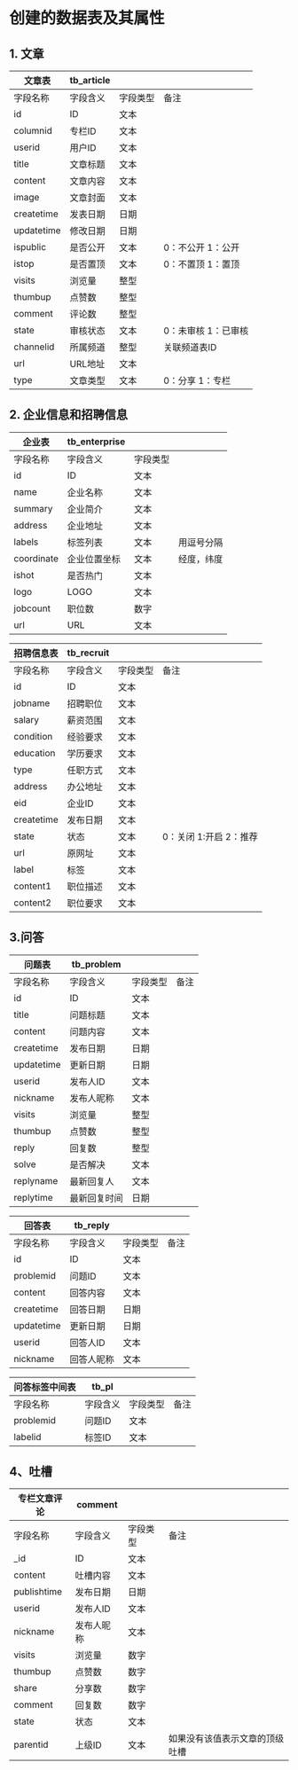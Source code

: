 # 创建的数据表及其属性

## 1. 文章

| 文章表     | tb_article |          |                     |
| ---------- | ---------- | -------- | ------------------- |
| 字段名称   | 字段含义   | 字段类型 | 备注                |
| id         | ID         | 文本     |                     |
| columnid   | 专栏ID     | 文本     |                     |
| userid     | 用户ID     | 文本     |                     |
| title      | 文章标题   | 文本     |                     |
| content    | 文章内容   | 文本     |                     |
| image      | 文章封面   | 文本     |                     |
| createtime | 发表日期   | 日期     |                     |
| updatetime | 修改日期   | 日期     |                     |
| ispublic   | 是否公开   | 文本     | 0：不公开 1：公开   |
| istop      | 是否置顶   | 文本     | 0：不置顶 1：置顶   |
| visits     | 浏览量     | 整型     |                     |
| thumbup    | 点赞数     | 整型     |                     |
| comment    | 评论数     | 整型     |                     |
| state      | 审核状态   | 文本     | 0：未审核 1：已审核 |
| channelid  | 所属频道   | 整型     | 关联频道表ID        |
| url        | URL地址    | 文本     |                     |
| type       | 文章类型   | 文本     | 0：分享 1：专栏     |

## 2. 企业信息和招聘信息

| 企业表     | tb_enterprise |          |            |
| ---------- | ------------- | -------- | ---------- |
| 字段名称   | 字段含义      | 字段类型 |            |
| id         | ID            | 文本     |            |
| name       | 企业名称      | 文本     |            |
| summary    | 企业简介      | 文本     |            |
| address    | 企业地址      | 文本     |            |
| labels     | 标签列表      | 文本     | 用逗号分隔 |
| coordinate | 企业位置坐标  | 文本     | 经度，纬度 |
| ishot      | 是否热门      | 文本     |            |
| logo       | LOGO          | 文本     |            |
| jobcount   | 职位数        | 数字     |            |
| url        | URL           | 文本     |            |

| 招聘信息表 | tb_recruit |          |                        |
| ---------- | ---------- | -------- | ---------------------- |
| 字段名称   | 字段含义   | 字段类型 | 备注                   |
| id         | ID         | 文本     |                        |
| jobname    | 招聘职位   | 文本     |                        |
| salary     | 薪资范围   | 文本     |                        |
| condition  | 经验要求   | 文本     |                        |
| education  | 学历要求   | 文本     |                        |
| type       | 任职方式   | 文本     |                        |
| address    | 办公地址   | 文本     |                        |
| eid        | 企业ID     | 文本     |                        |
| createtime | 发布日期   | 文本     |                        |
| state      | 状态       | 文本     | 0：关闭 1:开启 2：推荐 |
| url        | 原网址     | 文本     |                        |
| label      | 标签       | 文本     |                        |
| content1   | 职位描述   | 文本     |                        |
| content2   | 职位要求   | 文本     |                        |

## 3.问答

| 问题表     | tb_problem   |          |      |
| ---------- | ------------ | -------- | ---- |
| 字段名称   | 字段含义     | 字段类型 | 备注 |
| id         | ID           | 文本     |      |
| title      | 问题标题     | 文本     |      |
| content    | 问题内容     | 文本     |      |
| createtime | 发布日期     | 日期     |      |
| updatetime | 更新日期     | 日期     |      |
| userid     | 发布人ID     | 文本     |      |
| nickname   | 发布人昵称   | 文本     |      |
| visits     | 浏览量       | 整型     |      |
| thumbup    | 点赞数       | 整型     |      |
| reply      | 回复数       | 整型     |      |
| solve      | 是否解决     | 文本     |      |
| replyname  | 最新回复人   | 文本     |      |
| replytime  | 最新回复时间 | 日期     |      |

| 回答表     | tb_reply   |          |      |
| ---------- | ---------- | -------- | ---- |
| 字段名称   | 字段含义   | 字段类型 | 备注 |
| id         | ID         | 文本     |      |
| problemid  | 问题ID     | 文本     |      |
| content    | 回答内容   | 文本     |      |
| createtime | 回答日期   | 日期     |      |
| updatetime | 更新日期   | 日期     |      |
| userid     | 回答人ID   | 文本     |      |
| nickname   | 回答人昵称 | 文本     |      |

| 问答标签中间表 | tb_pl    |          |      |
| -------------- | -------- | -------- | ---- |
| 字段名称       | 字段含义 | 字段类型 | 备注 |
| problemid      | 问题ID   | 文本     |      |
| labelid        | 标签ID   | 文本     |      |

## 4、吐槽

| 专栏文章评论 | comment    |          |                                |
| ------------ | ---------- | -------- | ------------------------------ |
| 字段名称     | 字段含义   | 字段类型 | 备注                           |
| _id          | ID         | 文本     |                                |
| content      | 吐槽内容   | 文本     |                                |
| publishtime  | 发布日期   | 日期     |                                |
| userid       | 发布人ID   | 文本     |                                |
| nickname     | 发布人昵称 | 文本     |                                |
| visits       | 浏览量     | 数字     |                                |
| thumbup      | 点赞数     | 数字     |                                |
| share        | 分享数     | 数字     |                                |
| comment      | 回复数     | 数字     |                                |
| state        | 状态       | 文本     |                                |
| parentid     | 上级ID     | 文本     | 如果没有该值表示文章的顶级吐槽 |
